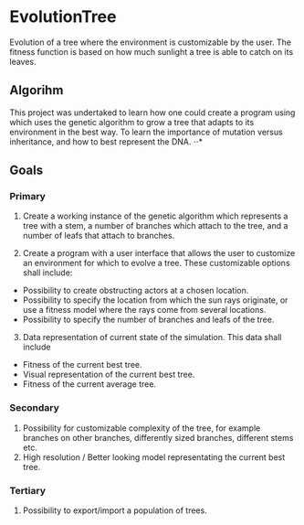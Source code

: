 # EvolutionTree

Evolution of a tree where the environment is customizable by the user. The fitness function is based on how much sunlight a tree is able to catch on its leaves.

## Algorihm

This project was undertaked to learn how one could create a program using which uses the genetic algorithm to grow a tree that adapts to its environment in the best way. To learn the importance of mutation versus inheritance, and how to best represent the DNA.
⋅⋅*
## Goals

### Primary

1. Create a working instance of the genetic algorithm which represents a tree with a stem, a number of branches which attach to the tree, and a number of leafs that attach to branches.

2. Create a program with a user interface that allows the user to customize an environment for which to evolve a tree. These customizable options shall include:
  * Possibility to create obstructing actors at a chosen location.
  * Possibility to specify the location from which the sun rays originate, or use a fitness model where the rays come from several locations.
  * Possibility to specify the number of branches and leafs of the tree.

3. Data representation of current state of the simulation. This data shall include
 * Fitness of the current best tree.
 * Visual representation of the current best tree.
 * Fitness of the current average tree.

### Secondary

1. Possibility for customizable complexity of the tree, for example branches on other branches, differently sized branches, different stems etc.
2. High resolution / Better looking model representating the current best tree.

### Tertiary

1. Possibility to export/import a population of trees.
